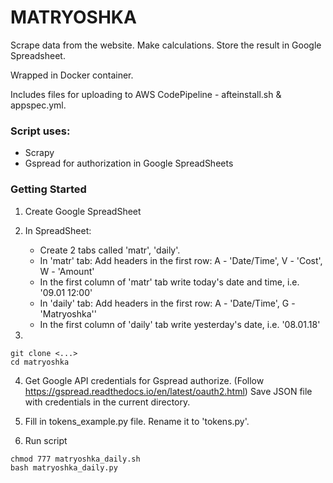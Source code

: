 # MATRYOSHKA 

Scrape data from the website. Make calculations. Store the result in Google Spreadsheet. 

Wrapped in Docker container.

Includes files for uploading to AWS CodePipeline - afteinstall.sh & appspec.yml.

### Script uses:

- Scrapy 
- Gspread for authorization in Google SpreadSheets

### Getting Started

1. Create Google SpreadSheet

2. In SpreadSheet:
   - Create 2 tabs called 'matr', 'daily'.
   - In 'matr' tab: Add headers in the first row: A - 'Date/Time', V - 'Cost', W - 'Amount' 
   - In the first column of 'matr' tab write today's date and time, i.e. '09.01 12:00'
   - In 'daily' tab: Add headers in the first row: A - 'Date/Time', G - 'Matryoshka'' 
   - In the first column of 'daily' tab write yesterday's date, i.e. '08.01.18'


3. 
```
git clone <...> 
cd matryoshka
```

4. Get Google API credentials for Gspread authorize. 
(Follow https://gspread.readthedocs.io/en/latest/oauth2.html)
Save JSON file with credentials in the current directory.

5. Fill in tokens_example.py file. Rename it to 'tokens.py'.

6. Run script

```
chmod 777 matryoshka_daily.sh
bash matryoshka_daily.py
```
